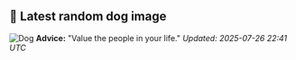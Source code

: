 ## 🐶 Latest random dog image
![Dog](https://images.dog.ceo/breeds/whippet/n02091134_14002.jpg)
**Advice:** "Value the people in your life."
*Updated: 2025-07-26 22:41 UTC*
